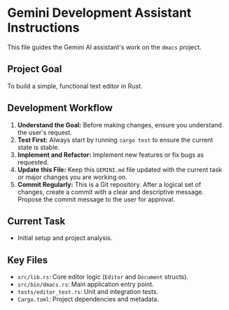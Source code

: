 # Gemini Development Assistant Instructions

This file guides the Gemini AI assistant's work on the `dmacs` project.

## Project Goal

To build a simple, functional text editor in Rust.

## Development Workflow

1.  **Understand the Goal:** Before making changes, ensure you understand the user's request.
2.  **Test First:** Always start by running `cargo test` to ensure the current state is stable.
3.  **Implement and Refactor:** Implement new features or fix bugs as requested.
4.  **Update this File:** Keep this `GEMINI.md` file updated with the current task or major changes you are working on.
5.  **Commit Regularly:** This is a Git repository. After a logical set of changes, create a commit with a clear and descriptive message. Propose the commit message to the user for approval.

## Current Task

*   Initial setup and project analysis.

## Key Files

*   `src/lib.rs`: Core editor logic (`Editor` and `Document` structs).
*   `src/bin/dmacs.rs`: Main application entry point.
*   `tests/editor_test.rs`: Unit and integration tests.
*   `Cargo.toml`: Project dependencies and metadata.

